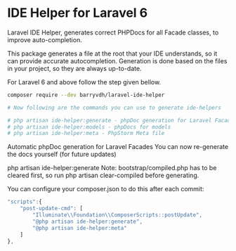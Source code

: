 # IDE Helper for Laravel 6

Laravel IDE Helper, generates correct PHPDocs for all Facade classes, to improve auto-completion.

This package generates a file at the root that your IDE understands, so it can provide accurate autocompletion. Generation is done based on the files in your project, so they are always up-to-date. 

For Laravel 6 and above follow the step given bellow.

```bash
composer require --dev barryvdh/laravel-ide-helper

# Now following are the commands you can use to generate ide-helpers

# php artisan ide-helper:generate - phpDoc generation for Laravel Facades
# php artisan ide-helper:models - phpDocs for models
# php artisan ide-helper:meta - PhpStorm Meta file
```

Automatic phpDoc generation for Laravel Facades
You can now re-generate the docs yourself (for future updates)

php artisan ide-helper:generate
Note: bootstrap/compiled.php has to be cleared first, so run php artisan clear-compiled before generating.

You can configure your composer.json to do this after each commit:

```javascript
"scripts":{
    "post-update-cmd": [
        "Illuminate\\Foundation\\ComposerScripts::postUpdate",
        "@php artisan ide-helper:generate",
        "@php artisan ide-helper:meta"
    ]
},
```

